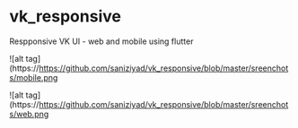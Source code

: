 # vk_responsive

Respponsive VK UI - web and mobile using flutter

![alt tag](https://https://github.com/saniziyad/vk_responsive/blob/master/sreenchots/mobile.png

![alt tag](https://https://github.com/saniziyad/vk_responsive/blob/master/sreenchots/web.png
